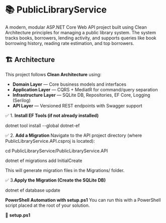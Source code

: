 # 📚 PublicLibraryService

A modern, modular ASP.NET Core Web API project built using Clean Architecture principles for managing a public library system. The system tracks books, borrowers, lending activity, and supports queries like book borrowing history, reading rate estimation, and top borrowers.

## 🏗 Architecture

This project follows **Clean Architecture** using:

- **Domain Layer** — Core business models and interfaces
- **Application Layer** — CQRS + MediatR for command/query separation
- **Infrastructure Layer** — SQLite DB, Repositories, EF Core, Logging (Serilog)
- **API Layer** — Versioned REST endpoints with Swagger support

✅ 1. **Install EF Tools (if not already installed)**

dotnet tool install --global dotnet-ef

✅ 2. **Add a Migration**
Navigate to the API project directory (where PublicLibraryService.API.csproj is located):


cd PublicLibraryService/PublicLibraryService.API

dotnet ef migrations add InitialCreate

This will generate migration files in the Migrations/ folder.

✅ 3.**Apply the Migration (Create the SQLite DB)**


dotnet ef database update

**PowerShell Automation with setup.ps1**
You can run this with a PowerShell script placed at the root of your solution.

📄 **setup.ps1**
